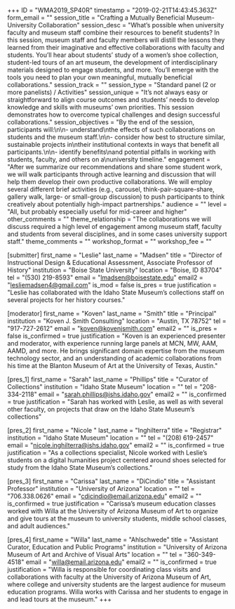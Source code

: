 +++
ID = "WMA2019_SP40R"
timestamp = "2019-02-21T14:43:45.363Z"
form_email = ""
session_title = "Crafting a Mutually Beneficial Museum-University Collaboration"
session_desc = "What’s possible when university faculty and museum staff combine their resources to benefit students? In this session, museum staff and faculty members will distill the lessons they learned from their imaginative and effective collaborations with faculty and students. You’ll hear about students’ study of a women’s shoe collection, student-led tours of an art museum, the development of interdisciplinary materials designed to engage students, and more. You’ll emerge with the tools you need to plan your own meaningful, mutually beneficial collaborations."
session_track = ""
session_type = "Standard panel (2 or more panelists) / Activities"
session_unique = "It’s not always easy or straightforward to align course outcomes and students’ needs to develop knowledge and skills with museums’ own priorities. This session demonstrates how to overcome typical challenges and design successful collaborations."
session_objectives = "By the end of the session, participants will:\n\n- understand\nthe effects of such collaborations on students and the museum staff.\n\n- consider how best to structure similar, sustainable projects in\ntheir institutional contexts in ways that benefit all participants.\n\n- identify benefits\nand potential pitfalls in working with students, faculty, and others on a\nuniversity timeline."
engagement = "After we summarize our recommendations and share some student work, we will walk participants through active learning and discussion that will help them develop their own productive collaborations. We will employ several different brief activities (e.g., carousel, think-pair-square-share, gallery walk, large- or small-group discussion) to push participants to think creatively about potentially high-impact partnerships."
audience = ""
level = "All, but probably especially useful for mid-career and higher"
other_comments = ""
theme_relationship = "The collaborations we will discuss required a high level of engagement among museum staff, faculty and students from several disciplines, and in some cases university support staff."
theme_comments = ""
workshop_format = ""
workshop_fee = ""

[submitter]
first_name = "Leslie"
last_name = "Madsen"
title = "Director of Instructional Design & Educational Assessment, Associate Professor of History"
institution = "Boise State University"
location = "Boise, ID 83704"
tel = "(530) 219-8593"
email = "lmadsen@boisestate.edu"
email2 = "lesliemadsen4@gmail.com"
is_mod = false
is_pres = true
justification = "Leslie has collaborated with the Idaho State Museum’s collections staff on several projects for her history courses."

[moderator]
first_name = "Koven"
last_name = "Smith"
title = "Principal"
institution = "Koven J. Smith Consulting"
location = "Austin, TX 78752"
tel = "917-727-2612"
email = "koven@kovenjsmith.com"
email2 = ""
is_pres = false
is_confirmed = true
justification = "Koven is an experienced presenter and moderator, with experience running large panels at MCN, MW, AAM, AAMD, and more. He brings significant domain expertise from the museum technology sector, and an understanding of academic collaborations from his time at the Blanton Museum of Art at the University of Texas, Austin."

[pres_1]
first_name = "Sarah"
last_name = "Phillips"
title = "Curator of Collections"
institution = "Idaho State Museum"
location = ""
tel = "208-334-2118"
email = "sarah.phillips@ishs.idaho.gov"
email2 = ""
is_confirmed = true
justification = "Sarah has worked with Leslie, as well as with several other faculty, on projects that draw on the Idaho State Museum’s collections"

[pres_2]
first_name = "Nicole "
last_name = "Inghilterra"
title = "Registrar"
institution = "Idaho State Museum"
location = ""
tel = "(208) 619-2457"
email = "nicole.inghilterra@ishs.idaho.gov"
email2 = ""
is_confirmed = true
justification = "As a collections specialist, Nicole worked with Leslie’s students on a digital humanities project centered around shoes selected for study from the Idaho State Museum’s collections."

[pres_3]
first_name = "Carissa"
last_name = "DiCindio"
title = "Assistant Professor"
institution = "University of Arizona"
location = ""
tel = "706.338.0626"
email = "cdicindio@email.arizona.edu"
email2 = ""
is_confirmed = true
justification = "Carissa’s museum education classes worked with Willa at the University of Arizona Museum of Art to organize and give tours at the museum to university students, middle school classes, and adult audiences."

[pres_4]
first_name = "Willa"
last_name = "Ahlschwede"
title = "Assistant Curator, Education and Public Programs"
institution = "University of Arizona Museum of Art and Archive of Visual Arts"
location = ""
tel = "360-349-4518"
email = "willa@email.arizona.edu"
email2 = ""
is_confirmed = true
justification = "Willa is responsible for coordinating class visits and collaborations with faculty at the University of Arizona Museum of Art, where college and university students are the largest audience for museum education programs. Willa works with Carissa and her students to engage in and lead tours at the museum."
+++
